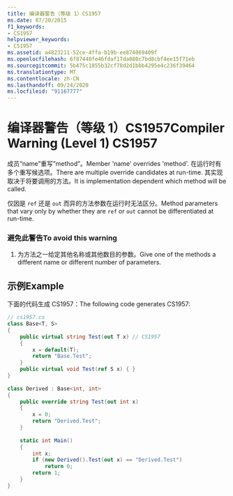 ```yaml
---
title: 编译器警告（等级 1）CS1957
ms.date: 07/20/2015
f1_keywords:
- CS1957
helpviewer_keywords:
- CS1957
ms.assetid: a4823211-52ce-4ffa-b19b-ee874069409f
ms.openlocfilehash: 6f87440fe46fdaf17da080c7bd8cbf4ee15f71eb
ms.sourcegitcommit: 5b475c1855b32cf78d2d1bbb4295e4c236f39464
ms.translationtype: MT
ms.contentlocale: zh-CN
ms.lasthandoff: 09/24/2020
ms.locfileid: "91167777"
---
```

# <a name="compiler-warning-level-1-cs1957"></a><span data-ttu-id="b31f2-102">编译器警告（等级 1）CS1957</span><span class="sxs-lookup"><span data-stu-id="b31f2-102">Compiler Warning (Level 1) CS1957</span></span>

<span data-ttu-id="b31f2-103">成员“name”重写”method”。</span><span class="sxs-lookup"><span data-stu-id="b31f2-103">Member 'name' overrides 'method'.</span></span> <span data-ttu-id="b31f2-104">在运行时有多个重写候选项。</span><span class="sxs-lookup"><span data-stu-id="b31f2-104">There are multiple override candidates at run-time.</span></span> <span data-ttu-id="b31f2-105">其实现取决于将要调用的方法。</span><span class="sxs-lookup"><span data-stu-id="b31f2-105">It is implementation dependent which method will be called.</span></span>  
  
 <span data-ttu-id="b31f2-106">仅因是 `ref` 还是 `out` 而异的方法参数在运行时无法区分。</span><span class="sxs-lookup"><span data-stu-id="b31f2-106">Method parameters that vary only by whether they are `ref` or `out` cannot be differentiated at run-time.</span></span>  
  
### <a name="to-avoid-this-warning"></a><span data-ttu-id="b31f2-107">避免此警告</span><span class="sxs-lookup"><span data-stu-id="b31f2-107">To avoid this warning</span></span>  
  
1. <span data-ttu-id="b31f2-108">为方法之一给定其他名称或其他数目的参数。</span><span class="sxs-lookup"><span data-stu-id="b31f2-108">Give one of the methods a different name or different number of parameters.</span></span>  
  
## <a name="example"></a><span data-ttu-id="b31f2-109">示例</span><span class="sxs-lookup"><span data-stu-id="b31f2-109">Example</span></span>  

 <span data-ttu-id="b31f2-110">下面的代码生成 CS1957：</span><span class="sxs-lookup"><span data-stu-id="b31f2-110">The following code generates CS1957:</span></span>  
  
```csharp  
// cs1957.cs  
class Base<T, S>  
{  
    public virtual string Test(out T x) // CS1957  
    {  
        x = default(T);  
        return "Base.Test";  
    }  
    public virtual void Test(ref S x) { }  
}  
  
class Derived : Base<int, int>  
{  
    public override string Test(out int x)  
    {  
        x = 0;  
        return "Derived.Test";  
    }  
  
    static int Main()  
    {  
        int x;  
        if (new Derived().Test(out x) == "Derived.Test")  
            return 0;  
        return 1;  
    }  
}  
```
